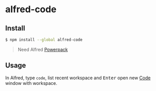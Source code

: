 # alfred-code

## Install

```bash
$ npm install --global alfred-code
```

> Need Alfred [Powerpack](https://www.alfredapp.com/powerpack/)

## Usage

In Alfred, type `code`, list recent workspace and <kbd>Enter</kbd> open new [Code](https://code.visualstudio.com/) window with workspace.
